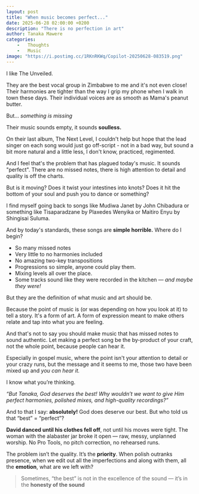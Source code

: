 ```yaml
---
layout: post
title: "When music becomes perfect..."
date: 2025-06-28 02:00:00 +0200
description: "There is no perfection in art"
author: Tanaka Mawere
categories: 
    -   Thoughts
    -   Music
image: "https://i.postimg.cc/1RKnRKWq/Copilot-20250628-083519.png"
---
```


I like The Unveiled. 

They are the best vocal group in Zimbabwe to me and it's not even close! Their harmonies are tighter than the way I grip my phone when I walk in town these days. Their individual voices are as smooth as Mama's peanut butter. 

But... *something is missing*

Their music sounds empty, it sounds **soulless.** 

On their last album, The Next Level, I couldn't help but hope that the lead singer on each song would just go off-script - not in a bad way, but sound a bit more natural and a little less, I don't know, practiced, regimented.

And I feel that's the problem that has plagued today's music. It sounds "perfect". There are no missed notes, there is high attention to detail and quality is off the charts.

But is it moving? Does it twist your intestines into knots? Does it hit the bottom of your soul and push you to dance or something?

I find myself going back to songs like Mudiwa Janet by John Chibadura or something like Tisaparadzane by Plaxedes Wenyika or Maitiro Enyu by Shingisai Suluma. 

And by today's standards, these songs are **simple horrible.** Where do I begin?

 - So many missed notes 
 - Very little to no harmonies included 
 - No amazing two-key transpositions 
 - Progressions so simple, anyone could play them.
 - Mixing levels all over the place.
 - Some tracks sound like they were recorded in the kitchen — *and maybe they were!*

But they are the definition of what music and art should be.

Because the point of music is (or was depending on how you look at it) to tell a story. It's a form of art. A form of expression meant to make others relate and tap into what you are feeling. 

And that's not to say you should make music that has missed notes to sound authentic. Let making a perfect song be the by-product of your craft, not the whole point, because people can hear it.

Especially in gospel music, where the point isn't your attention to detail or your crazy runs, but the message and it seems to me, those two have been mixed up and *you can hear it.*

I know what you’re thinking.  

*“But Tanaka, God deserves the best! Why wouldn’t we want to give Him perfect harmonies, polished mixes, and high-quality recordings?”* 

And to that I say: **absolutely!** God does deserve our best. But who told us that “best” = “perfect”?

**David danced until his clothes fell off**, not until his moves were tight. The woman with the alabaster jar broke it open — raw, messy, unplanned worship. No Pro Tools, no pitch correction, no rehearsed runs.

The problem isn’t the quality. It’s the **priority**.  When polish outranks presence, when we edit out all the imperfections and along with them, all the **emotion**, what are we left with?

> Sometimes, “the best” is not in the excellence of the sound — it’s in the **honesty of the sound**